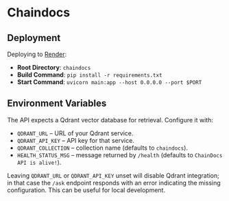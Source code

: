# Chaindocs

## Deployment

Deploying to [Render](https://render.com/):

- **Root Directory**: `chaindocs`
- **Build Command**: `pip install -r requirements.txt`
- **Start Command**: `uvicorn main:app --host 0.0.0.0 --port $PORT`

## Environment Variables

The API expects a Qdrant vector database for retrieval. Configure it with:

- `QDRANT_URL` – URL of your Qdrant service.
- `QDRANT_API_KEY` – API key for that service.
- `QDRANT_COLLECTION` – collection name (defaults to `chaindocs`).
- `HEALTH_STATUS_MSG` – message returned by `/health` (defaults to `ChainDocs API is alive!`).

Leaving `QDRANT_URL` or `QDRANT_API_KEY` unset will disable Qdrant integration; in
that case the `/ask` endpoint responds with an error indicating the missing
configuration. This can be useful for local development.

